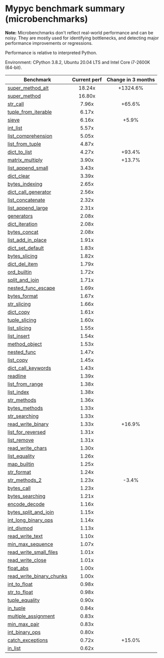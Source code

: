 # Mypyc benchmark summary (microbenchmarks)

**Note:** Microbenchmarks don't reflect real-world performance and can be noisy.
           They are mostly used for identifying bottlenecks, and detecting major performance
           improvements or regressions.

Performance is relative to interpreted Python.

Environment: CPython 3.8.2, Ubuntu 20.04 LTS and Intel Core i7-2600K (64-bit).

| Benchmark | Current perf | Change in 3 months |
| --- | :---: | :---: |
| [super_method_alt](benchmarks/super_method_alt.md) | 18.24x | +1324.6% |
| [super_method](benchmarks/super_method.md) | 16.80x |  |
| [str_call](benchmarks/str_call.md) | 7.96x | +65.6% |
| [tuple_from_iterable](benchmarks/tuple_from_iterable.md) | 6.17x |  |
| [sieve](benchmarks/sieve.md) | 6.16x | +5.9% |
| [int_list](benchmarks/int_list.md) | 5.57x |  |
| [list_comprehension](benchmarks/list_comprehension.md) | 5.05x |  |
| [list_from_tuple](benchmarks/list_from_tuple.md) | 4.87x |  |
| [dict_to_list](benchmarks/dict_to_list.md) | 4.27x | +93.4% |
| [matrix_multiply](benchmarks/matrix_multiply.md) | 3.90x | +13.7% |
| [list_append_small](benchmarks/list_append_small.md) | 3.43x |  |
| [dict_clear](benchmarks/dict_clear.md) | 3.39x |  |
| [bytes_indexing](benchmarks/bytes_indexing.md) | 2.65x |  |
| [dict_call_generator](benchmarks/dict_call_generator.md) | 2.56x |  |
| [list_concatenate](benchmarks/list_concatenate.md) | 2.32x |  |
| [list_append_large](benchmarks/list_append_large.md) | 2.31x |  |
| [generators](benchmarks/generators.md) | 2.08x |  |
| [dict_iteration](benchmarks/dict_iteration.md) | 2.08x |  |
| [bytes_concat](benchmarks/bytes_concat.md) | 2.08x |  |
| [list_add_in_place](benchmarks/list_add_in_place.md) | 1.91x |  |
| [dict_set_default](benchmarks/dict_set_default.md) | 1.83x |  |
| [bytes_slicing](benchmarks/bytes_slicing.md) | 1.82x |  |
| [dict_del_item](benchmarks/dict_del_item.md) | 1.79x |  |
| [ord_builtin](benchmarks/ord_builtin.md) | 1.72x |  |
| [split_and_join](benchmarks/split_and_join.md) | 1.71x |  |
| [nested_func_escape](benchmarks/nested_func_escape.md) | 1.69x |  |
| [bytes_format](benchmarks/bytes_format.md) | 1.67x |  |
| [str_slicing](benchmarks/str_slicing.md) | 1.66x |  |
| [dict_copy](benchmarks/dict_copy.md) | 1.61x |  |
| [tuple_slicing](benchmarks/tuple_slicing.md) | 1.60x |  |
| [list_slicing](benchmarks/list_slicing.md) | 1.55x |  |
| [list_insert](benchmarks/list_insert.md) | 1.54x |  |
| [method_object](benchmarks/method_object.md) | 1.53x |  |
| [nested_func](benchmarks/nested_func.md) | 1.47x |  |
| [list_copy](benchmarks/list_copy.md) | 1.45x |  |
| [dict_call_keywords](benchmarks/dict_call_keywords.md) | 1.43x |  |
| [readline](benchmarks/readline.md) | 1.39x |  |
| [list_from_range](benchmarks/list_from_range.md) | 1.38x |  |
| [list_index](benchmarks/list_index.md) | 1.38x |  |
| [str_methods](benchmarks/str_methods.md) | 1.36x |  |
| [bytes_methods](benchmarks/bytes_methods.md) | 1.33x |  |
| [str_searching](benchmarks/str_searching.md) | 1.33x |  |
| [read_write_binary](benchmarks/read_write_binary.md) | 1.33x | +16.9% |
| [list_for_reversed](benchmarks/list_for_reversed.md) | 1.31x |  |
| [list_remove](benchmarks/list_remove.md) | 1.31x |  |
| [read_write_chars](benchmarks/read_write_chars.md) | 1.30x |  |
| [list_equality](benchmarks/list_equality.md) | 1.26x |  |
| [map_builtin](benchmarks/map_builtin.md) | 1.25x |  |
| [str_format](benchmarks/str_format.md) | 1.24x |  |
| [str_methods_2](benchmarks/str_methods_2.md) | 1.23x | -3.4% |
| [bytes_call](benchmarks/bytes_call.md) | 1.23x |  |
| [bytes_searching](benchmarks/bytes_searching.md) | 1.21x |  |
| [encode_decode](benchmarks/encode_decode.md) | 1.16x |  |
| [bytes_split_and_join](benchmarks/bytes_split_and_join.md) | 1.15x |  |
| [int_long_binary_ops](benchmarks/int_long_binary_ops.md) | 1.14x |  |
| [int_divmod](benchmarks/int_divmod.md) | 1.13x |  |
| [read_write_text](benchmarks/read_write_text.md) | 1.10x |  |
| [min_max_sequence](benchmarks/min_max_sequence.md) | 1.07x |  |
| [read_write_small_files](benchmarks/read_write_small_files.md) | 1.01x |  |
| [read_write_close](benchmarks/read_write_close.md) | 1.01x |  |
| [float_abs](benchmarks/float_abs.md) | 1.00x |  |
| [read_write_binary_chunks](benchmarks/read_write_binary_chunks.md) | 1.00x |  |
| [int_to_float](benchmarks/int_to_float.md) | 0.98x |  |
| [str_to_float](benchmarks/str_to_float.md) | 0.98x |  |
| [tuple_equality](benchmarks/tuple_equality.md) | 0.90x |  |
| [in_tuple](benchmarks/in_tuple.md) | 0.84x |  |
| [multiple_assignment](benchmarks/multiple_assignment.md) | 0.83x |  |
| [min_max_pair](benchmarks/min_max_pair.md) | 0.83x |  |
| [int_binary_ops](benchmarks/int_binary_ops.md) | 0.80x |  |
| [catch_exceptions](benchmarks/catch_exceptions.md) | 0.72x | +15.0% |
| [in_list](benchmarks/in_list.md) | 0.62x |  |
